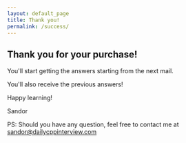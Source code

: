 ```yaml
---
layout: default_page
title: Thank you!
permalink: /success/
---
```

## Thank you for your purchase!

You'll start getting the answers starting from the next mail.

You'll also receive the previous answers!

Happy learning!

Sandor

PS: Should you have any question, feel free to contact me at <a href="mailto:sandor@dailycppinterview.com">sandor@dailycppinterview.com</a>